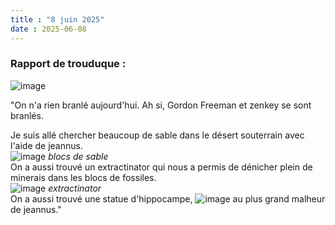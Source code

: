 ```yaml
---
title : "8 juin 2025"
date : 2025-06-08
---
```


### Rapport de trouduque :  
![image](https://github.com/user-attachments/assets/bc2ee22c-8c86-42a6-b8df-de04721ffe57)

"On n'a rien branlé aujourd'hui. Ah si, Gordon Freeman et zenkey se sont branlés.  

Je suis allé chercher beaucoup de sable dans le désert souterrain avec l'aide de jeannus.  
![image](https://github.com/user-attachments/assets/8b997b7d-4dd2-41fa-b0a6-995513deed51) _blocs de sable_  
On a aussi trouvé un extractinator qui nous a permis de dénicher plein de minerais dans les blocs de fossiles.  
![image](https://github.com/user-attachments/assets/533ada53-d0c5-4797-9461-c00ae2cd1c4a) _extractinator_  
On a aussi trouvé une statue d'hippocampe, ![image](https://github.com/user-attachments/assets/1c906472-af1b-4e48-ac90-34226a071386) au plus grand malheur de jeannus."  
